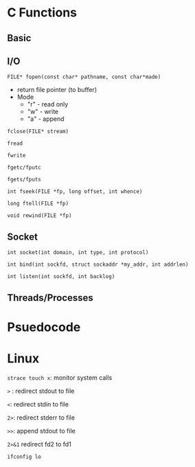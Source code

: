 # C Functions



## Basic



## I/O

`FILE* fopen(const char* pathname, const char*made)`

* return file pointer (to buffer)
* Mode
  * "r" - read only
  * "w" - write
  * "a" - append

`fclose(FILE* stream)`

`fread`

`fwrite`

`fgetc/fputc`

`fgets/fputs`

`int fseek(FILE *fp, long offset, int whence)`

`long ftell(FILE *fp)`

`void rewind(FILE *fp)`



## Socket

`int socket(int domain, int type, int protocol)`

`int bind(int sockfd, struct sockaddr *my_addr, int addrlen)`

`int listen(int sockfd, int backlog)`

## Threads/Processes



# Psuedocode

# Linux

`strace touch x`: monitor system calls

`>` : redirect stdout to file

`<`: redirect stdin to file

`2>`: redirect stderr to file

`>>`: append stdout to file

`2>&1` redirect fd2 to fd1

`ifconfig lo`
